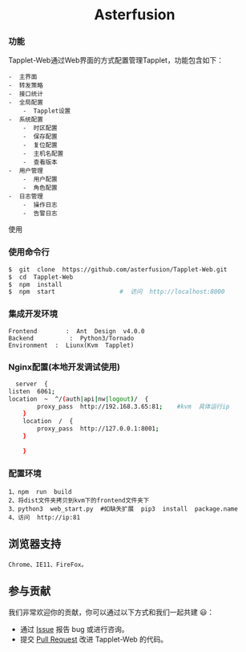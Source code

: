 <h1  align="center">Asterfusion</h1>

###  功能
Tapplet-Web通过Web界面的方式配置管理Tapplet，功能包含如下：
```
-  主界面
-  转发策略
-  接口统计
-  全局配置
    -  Tapplet设置
-  系统配置
    -  时区配置
    -  保存配置
    -  复位配置
    -  主机名配置
    -  查看版本
-  用户管理
    -  用户配置
    -  角色配置
-  日志管理
    -  操作日志
    -  告警日志
```

使用
###  使用命令行

```bash
$  git  clone  https://github.com/asterfusion/Tapplet-Web.git
$  cd  Tapplet-Web  
$  npm  install
$  npm  start                  #  访问  http://localhost:8000
```

###  集成开发环境
```
Frontend        :  Ant  Design  v4.0.0
Backend          :  Python3/Tornado
Environment  :  Liunx(Kvm  Tapplet)
```
###  Nginx配置(本地开发调试使用)
```bash
  server  {
listen  6061;                                        
location  ~  ^/(auth|api|nw|logout)/  {
        proxy_pass  http://192.168.3.65:81;    #kvm  具体运行ip
    }  
    location  /  {
        proxy_pass  http://127.0.0.1:8001;        
    }  
    
    }
```    

###  配置环境
```
1、npm  run  build
2、将dist文件夹拷贝到kvm下的frontend文件夹下
3、python3  web_start.py  #如缺失扩展  pip3  install  package.name
4、访问  http://ip:81
```

##  浏览器支持
```
Chrome、IE11、FireFox。
```

##  参与贡献
我们非常欢迎你的贡献，你可以通过以下方式和我们一起共建  :smiley:：
-  通过  [Issue](https://github.com/asterfusion/Tapplet-Web/issues)  报告  bug  或进行咨询。
-  提交  [Pull  Request](https://github.com/asterfusion/Tapplet-Web/pulls)  改进  Tapplet-Web  的代码。